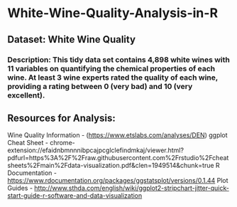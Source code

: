 # White-Wine-Quality-Analysis-in-R

## Dataset: White Wine Quality

### Description: This tidy data set contains 4,898 white wines with 11 variables on quantifying the chemical properties of each wine. At least 3 wine experts rated the quality of each wine, providing a rating between 0 (very bad) and 10 (very excellent).

## Resources for Analysis:
Wine Quality Information - (https://www.etslabs.com/analyses/DEN)
ggplot Cheat Sheet - chrome-extension://efaidnbmnnnibpcajpcglclefindmkaj/viewer.html?pdfurl=https%3A%2F%2Fraw.githubusercontent.com%2Frstudio%2Fcheatsheets%2Fmain%2Fdata-visualization.pdf&clen=1949514&chunk=true
R Documentation - https://www.rdocumentation.org/packages/ggstatsplot/versions/0.1.44
Plot Guides - http://www.sthda.com/english/wiki/ggplot2-stripchart-jitter-quick-start-guide-r-software-and-data-visualization
